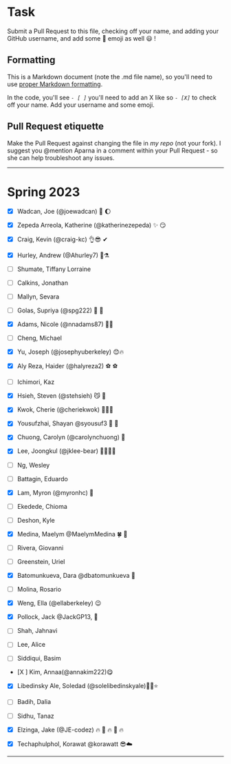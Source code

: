 # Task
Submit a Pull Request to this file, checking off your name, and adding your GitHub username, and add some :rocket: emoji as well :smiley: ! 

## Formatting
This is a Markdown document (note the .md file name), so you'll need to use [proper Markdown formatting](https://help.github.com/articles/basic-writing-and-formatting-syntax/#task-lists). 

In the code, you'll see *`- [ ]`* you'll need to add an X like so *`- [X]`* to check off your name. Add your username and some emoji.

## Pull Request etiquette
Make the Pull Request against changing the file in _my repo_ (not your fork). I suggest you @mention Aparna in a comment within your Pull Request - so she can help troubleshoot any issues.  

------------

# Spring 2023

- [X] Wadcan, Joe (@joewadcan) 🚀 🌔

- [X] Zepeda Arreola, Katherine (@katherinezepeda) ✨ 😏

- [X] Craig, Kevin (@craig-kc) 👌😎 ✔

- [X] Hurley, Andrew (@Ahurley7) 🥇⚗️

- [ ] Shumate, Tiffany Lorraine

- [ ] Calkins, Jonathan

- [ ] Mallyn, Sevara

- [ ] Golas, Supriya (@spg222) 🦃 🐓

- [X] Adams, Nicole (@nnadams87) 🥑🍙

- [ ] Cheng, Michael

- [x] Yu, Joseph (@josephyuberkeley) 😊🔥

- [X] Aly Reza, Haider (@halyreza2) ⚽ ⚽ 

- [ ] Ichimori, Kaz

- [X] Hsieh, Steven (@stehsieh) 😼 🚀

- [X] Kwok, Cherie (@cheriekwok) 💫🍄🚀

- [X] Yousufzhai, Shayan @syousuf3 💯 💯 

- [X] Chuong, Carolyn (@carolynchuong) 🥹

- [x] Lee, Joongkul (@jklee-bear) 🐻🐰🐻🐰

- [ ] Ng, Wesley

- [ ] Battagin, Eduardo

- [X] Lam, Myron (@myronhc) 🐬

- [ ] Ekedede, Chioma

- [ ] Deshon, Kyle

- [X] Medina, Maelym @MaelymMedina 🍀 🐶

- [ ] Rivera, Giovanni

- [ ] Greenstein, Uriel

- [X] Batomunkueva, Dara @dbatomunkueva 🚀

- [ ] Molina, Rosario

- [x] Weng, Ella (@ellaberkeley) 😉

- [X] Pollock, Jack @JackGP13, 🥇 

- [ ] Shah, Jahnavi

- [ ] Lee, Alice

- [ ] Siddiqui, Basim

- [X ] Kim, Annaa(@annakim222)😋

- [X] Libedinsky Ale, Soledad (@solelibedinskyale)💆‍♀️⭐

- [ ] Badih, Dalia

- [ ] Sidhu, Tanaz

- [X] Elzinga, Jake (@JE-codez) 🔥 👀 🔥 👀 🔥

- [X] Techaphulphol, Korawat @korawatt 😎☁️


-----------------



